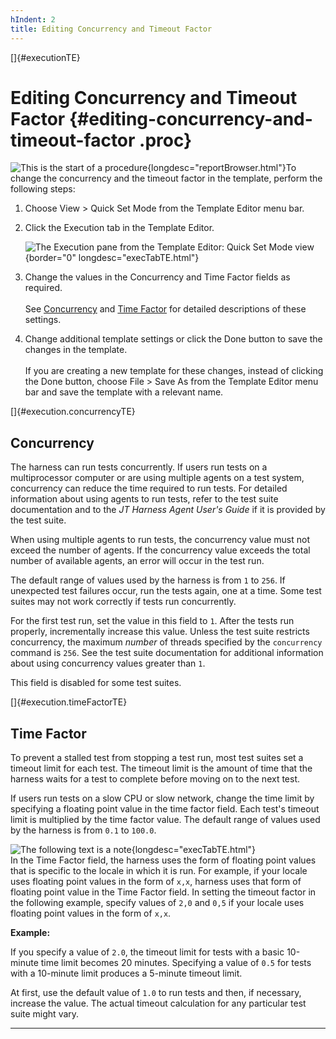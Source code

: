 ```yaml
---
hIndent: 2
title: Editing Concurrency and Timeout Factor
---
```


[]{#executionTE}

# Editing Concurrency and Timeout Factor {#editing-concurrency-and-timeout-factor .proc}

![This is the start of a procedure](../../images/hg_proc.gif){longdesc="reportBrowser.html"}To
change the concurrency and the timeout factor in the template, perform the following steps:

1.  Choose View \> Quick Set Mode from the Template Editor menu bar.

2.  Click the Execution tab in the Template Editor.

    ![The Execution pane from the Template Editor: Quick Set Mode
    view](../../images/JT4executionTabConfigEd.gif){border="0" longdesc="execTabTE.html"}

<!-- -->

3.  Change the values in the Concurrency and Time Factor fields as required.\
    \
    See [Concurrency](#execution.concurrencyTE) and [Time Factor](#execution.timeFactorTE) for
    detailed descriptions of these settings.

<!-- -->

4.  Change additional template settings or click the Done button to save the changes in the
    template.\
    \
    If you are creating a new template for these changes, instead of clicking the Done button,
    choose File \> Save As from the Template Editor menu bar and save the template with a relevant
    name.

[]{#execution.concurrencyTE}

## Concurrency

The harness can run tests concurrently. If users run tests on a multiprocessor computer or are using
multiple agents on a test system, concurrency can reduce the time required to run tests. For
detailed information about using agents to run tests, refer to the test suite documentation and to
the *JT Harness Agent User\'s Guide* if it is provided by the test suite.

When using multiple agents to run tests, the concurrency value must not exceed the number of agents.
If the concurrency value exceeds the total number of available agents, an error will occur in the
test run.

The default range of values used by the harness is from `1` to `256`. If unexpected test failures
occur, run the tests again, one at a time. Some test suites may not work correctly if tests run
concurrently.

For the first test run, set the value in this field to `1`. After the tests run properly,
incrementally increase this value. Unless the test suite restricts concurrency, the maximum *number*
of threads specified by the `concurrency` command is `256`. See the test suite documentation for
additional information about using concurrency values greater than `1`.

This field is disabled for some test suites.

[]{#execution.timeFactorTE}

## Time Factor

To prevent a stalled test from stopping a test run, most test suites set a timeout limit for each
test. The timeout limit is the amount of time that the harness waits for a test to complete before
moving on to the next test.

If users run tests on a slow CPU or slow network, change the time limit by specifying a floating
point value in the time factor field. Each test\'s timeout limit is multiplied by the time factor
value. The default range of values used by the harness is from `0.1` to `100.0`.

![The following text is a note](../../images/hg_note.gif){longdesc="execTabTE.html"}\
In the Time Factor field, the harness uses the form of floating point values that is specific to the
locale in which it is run. For example, if your locale uses floating point values in the form of
`x,x`, harness uses that form of floating point value in the Time Factor field. In setting the
timeout factor in the following example, specify values of `2,0` and `0,5` if your locale uses
floating point values in the form of `x,x`.

**Example:**

If you specify a value of `2.0`, the timeout limit for tests with a basic 10-minute time limit
becomes 20 minutes. Specifying a value of `0.5` for tests with a 10-minute limit produces a 5-minute
timeout limit.

At first, use the default value of `1.0` to run tests and then, if necessary, increase the value.
The actual timeout calculation for any particular test suite might vary.

----------------------------------------------------------------------------------------------------

